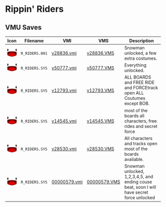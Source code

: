 # Rippin' Riders

## VMU Saves

| Icon | Filename | VMI | VMS | Description |
|------|----------|-----|-----|-------------|
| ![Rippin' Riders](../icons/R_RIDERS.001.GIF) | `R_RIDERS.001` | [v28836.vmi](v28836.vmi) | [v28836.VMS](v28836.VMS) | Snowman unlocked, a few extra costumes.  |
| ![Rippin' Riders](../icons/R_RIDERS.SYS.GIF) | `R_RIDERS.SYS` | [v50777.vmi](v50777.vmi) | [v50777.VMS](v50777.VMS) | Everything unlocked.  |
| ![Rippin' Riders](../icons/R_RIDERS.SYS.GIF) | `R_RIDERS.SYS` | [v12793.vmi](v12793.vmi) | [v12793.VMS](v12793.VMS) | ALL BOARDS and FREE RIDE and FORCEtrack open ALL Coutumes except BOB.  |
| ![Rippin' Riders](../icons/R_RIDERS.SYS.GIF) | `R_RIDERS.SYS` | [v14545.vmi](v14545.vmi) | [v14545.VMS](v14545.VMS) | most of the boards all characters, free rides and secret force  |
| ![Rippin' Riders](../icons/R_RIDERS.SYS.GIF) | `R_RIDERS.SYS` | [v28530.vmi](v28530.vmi) | [v28530.VMS](v28530.VMS) | All characters and tracks open most of the boards available.  |
| ![Rippin' Riders](../icons/R_RIDERS.SYS.GIF) | `R_RIDERS.SYS` | [00000579.vmi](00000579.vmi) | [00000579.VMS](00000579.VMS) | Snowman unlocked, 1,2,3,4,5, and ending couse beat, soon I will have secret force unlocked  |
